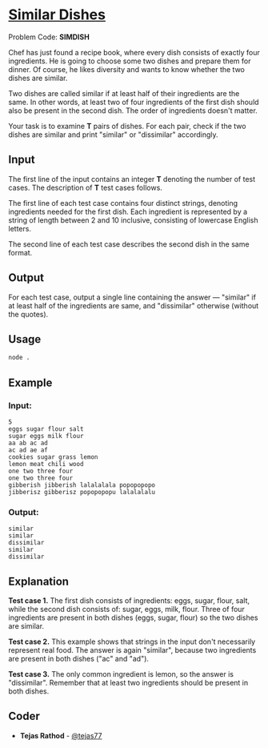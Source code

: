 
# [Similar Dishes](https://www.codechef.com/problems/SIMDISH)
Problem Code: **SIMDISH**

Chef has just found a recipe book, where every dish consists of exactly four ingredients. He is going to choose some two dishes and prepare them for dinner. Of course, he likes diversity and wants to know whether the two dishes are similar.

Two dishes are called similar if at least half of their ingredients are the same. In other words, at least two of four ingredients of the first dish should also be present in the second dish. The order of ingredients doesn't matter.

Your task is to examine **T** pairs of dishes. For each pair, check if the two dishes are similar and print "similar" or "dissimilar" accordingly.

## Input

The first line of the input contains an integer **T** denoting the number of test cases. The description of **T** test cases follows.

The first line of each test case contains four distinct strings, denoting ingredients needed for the first dish. Each ingredient is represented by a string of length between 2 and 10 inclusive, consisting of lowercase English letters.

The second line of each test case describes the second dish in the same format.

## Output

For each test case, output a single line containing the answer — "similar" if at least half of the ingredients are same, and "dissimilar" otherwise (without the quotes).

## Usage
```sh
node .
```
## Example
### Input:
```
5
eggs sugar flour salt
sugar eggs milk flour
aa ab ac ad
ac ad ae af
cookies sugar grass lemon
lemon meat chili wood
one two three four
one two three four
gibberish jibberish lalalalala popopopopo
jibberisz gibberisz popopopopu lalalalalu
```
### Output:
```
similar
similar
dissimilar
similar
dissimilar
```
## Explanation

**Test case 1.** The first dish consists of ingredients: eggs, sugar, flour, salt, while the second dish consists of: sugar, eggs, milk, flour. Three of four ingredients are present in both dishes (eggs, sugar, flour) so the two dishes are similar.

**Test case 2.** This example shows that strings in the input don't necessarily represent real food. The answer is again "similar", because two ingredients are present in both dishes ("ac" and "ad").

**Test case 3.** The only common ingredient is lemon, so the answer is "dissimilar". Remember that at least two ingredients should be present in both dishes.

## Coder

* **Tejas Rathod** - [@tejas77](https://github.com/tejas77)
